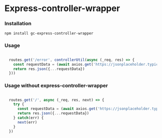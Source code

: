 # Express-controller-wrapper

### Installation

```
npm install gc-express-controller-wrapper
```

### Usage


```javascript

  routes.get('/error', controllerUtil(async (_req, res) => {
    const requestData = (await axios.get('https://jsonplaceholder.typicode.com/todos/a')).data
    return res.json({...requestData})
  }))

```

### Usage without express-controller-wrapper


```javascript

  routes.get('/', async (_req, res, next) => {
    try {
      const requestData = (await axios.get('https://jsonplaceholder.typicode.com/todos/1')).data
      return res.json({...requestData})
    } catch(err) {
      next(err)
    }
  })

```